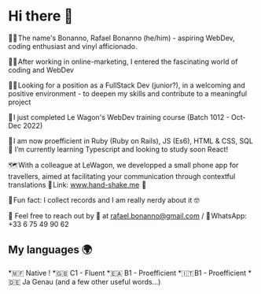 # Hi there 👋

🤵‍♂️ The name's Bonanno, Rafael Bonanno (he/him) - aspiring WebDev, coding enthusiast and vinyl afficionado.

🧑‍💻 After working in online-marketing, I entered the fascinating world of coding and WebDev

🕵️‍♂️ Looking for a position as a FullStack Dev (junior?), in a welcoming and positive environment - to deepen my skills and contribute to a meaningful project

🚀 I just completed Le Wagon's WebDev training course (Batch 1012 - Oct-Dec 2022)

📖 I am now proefficient in Ruby (Ruby on Rails), JS (Es6), HTML & CSS, SQL 
🌱 I’m currently learning Typescript and looking to study soon React!

🗺️ With a colleague at LeWagon, we developped a small phone app for travellers, aimed at facilitating your communication through contextful translations
🤝 Link: www.hand-shake.me  🤝 


🤡 Fun fact: I collect records and I am really nerdy about it 🤓 


💬 Feel free to reach out by 📨 at rafael.bonanno@gmail.com / 📱 WhatsApp: +33 6 75 49 90 62


## My languages 🌍 

*🇲🇫 Native !
*🇬🇧 C1 - Fluent 
*🇪🇦 B1 - Proefficient
*🇮🇹 B1 - Proefficient
*🇩🇪 Ja Genau (and a few other useful words...)
